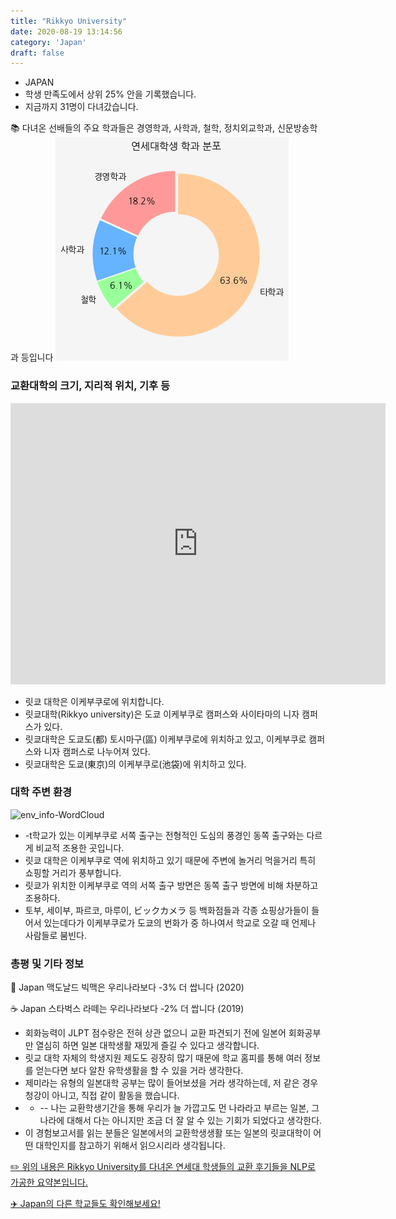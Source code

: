 ```yaml
---
title: "Rikkyo University"
date: 2020-08-19 13:14:56
category: 'Japan'
draft: false
---
```



* JAPAN
* 학생 만족도에서 상위 25% 안을 기록했습니다.
* 지금까지 31명이 다녀갔습니다. 

📚 다녀온 선배들의 주요 학과들은 경영학과, 사학과, 철학, 정치외교학과, 신문방송학과 등입니다
![department-info](../plots/JP000022.png)
### 교환대학의 크기, 지리적 위치, 기후 등
<iframe
width="600"
height="450"
frameborder="0" style="border:0"
src="https://www.google.com/maps/embed/v1/place?key=AIzaSyC9e1AME-pVmWC4hBpFdu5S4dKzyepa3HQ&q=Rikkyo+University&center=35.72995039999999,139.7022176&zoom=14" allowfullscreen>
</iframe>

* 릿쿄 대학은 이케부쿠로에 위치합니다.
* 릿쿄대학(Rikkyo university)은 도쿄 이케부쿠로 캠퍼스와 사이타마의 니자 캠퍼스가 있다.
* 릿쿄대학은 도쿄도(都) 토시마구(區) 이케부쿠로에 위치하고 있고, 이케부쿠로 캠퍼스와 니자 캠퍼스로 나누어져 있다.
* 릿쿄대학은 도쿄(東京)의 이케부쿠로(池袋)에 위치하고 있다.


### 대학 주변 환경

![env_info-WordCloud](../univ_wordclouds_okt/env_info/JP000022_env_info_okt.png)

* -t학교가 있는 이케부쿠로 서쪽 출구는 전형적인 도심의 풍경인 동쪽 출구와는 다르게 비교적 조용한 곳입니다.
* 릿쿄 대학은 이케부쿠로 역에 위치하고 있기 때문에 주변에 놀거리 먹을거리 특히 쇼핑할 거리가 풍부합니다.
* 릿쿄가 위치한 이케부쿠로 역의 서쪽 출구 방면은 동쪽 출구 방면에 비해 차분하고 조용하다.
* 토부, 세이부, 파르코, 마루이, ビックカメラ 등 백화점들과 각종 쇼핑상가들이 들어서 있는데다가 이케부쿠로가 도쿄의 번화가 중 하나여서 학교로 오갈 때 언제나 사람들로 붐빈다.


### 총평 및 기타 정보 
🍔 Japan 맥도날드 빅맥은 우리나라보다 -3% 더 쌉니다 (2020)

☕️ Japan 스타벅스 라떼는 우리나라보다 -2% 더 쌉니다 (2019)
* 회화능력이 JLPT 점수랑은 전혀 상관 없으니 교환 파견되기 전에 일본어 회화공부만 열심히 하면 일본 대학생활 재밌게 즐길 수 있다고 생각합니다.
* 릿교 대학 자체의 학생지원 제도도 굉장히 많기 때문에 학교 홈피를 통해 여러 정보를 얻는다면 보다 알찬 유학생활을 할 수 있을 거라 생각한다.
* 제미라는 유형의 일본대학 공부는 많이 들어보셨을 거라 생각하는데, 저 같은 경우 청강이 아니고, 직접 같이 활동을 했습니다.
* - -- 나는 교환학생기간을 통해 우리가 늘 가깝고도 먼 나라라고 부르는 일본, 그 나라에 대해서 다는 아니지만 조금 더 잘 알 수 있는 기회가 되었다고 생각한다.
* 이 경험보고서를 읽는 분들은 일본에서의 교환학생생활 또는 일본의 릿쿄대학이 어떤 대학인지를 참고하기 위해서 읽으시리라 생각됩니다.


[✏️ 위의 내용은 Rikkyo University를 다녀온 연세대 학생들의 교환 후기들을 NLP로 가공한 요약본입니다.](http://oia.yonsei.ac.kr/partner/expReport.asp?ucode=JP000022&bgbn=A)

[✈️ Japan의 다른 학교들도 확인해보세요!](https://yonsei-exchange.netlify.app/?category=Japan)
